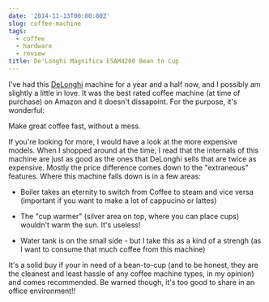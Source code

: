 ```yaml
---
date: '2014-11-13T00:00:00Z'
slug: coffee-machine
tags:
  - coffee
  - hardware
  - review
title: De'Longhi Magnifica ESAM4200 Bean to Cup
---
```


I've had this [DeLonghi][] machine for a year and a half now, and I possibly am
slightly a little in love. It was the best rated coffee machine (at time of
purchase) on Amazon and it doesn't dissapoint. For the purpose, it's wonderful:

Make great coffee fast, without a mess.

If you're looking for more, I would have a look at the more expensive models.
When I shopped around at the time, I read that the internals of this machine are
just as good as the ones that DeLonghi sells that are twice as expensive. Mostly
the price difference comes down to the "extraneous" features. Where this machine
falls down is in a few areas:

- Boiler takes an eternity to switch from Coffee to steam and vice versa
  (important if you want to make a lot of cappucino or lattes)

- The "cup warmer" (silver area on top, where you can place cups) wouldn't warm
  the sun. It's useless!

- Water tank is on the small side - but I take this as a kind of a strengh (as I
  want to consume that much coffee from this machine)

It's a solid buy if your in need of a bean-to-cup (and to be honest, they are
the cleanest and least hassle of any coffee machine types, in my opinion) and
comes recommended. Be warned though, it's too good to share in an office
environment!!

[DeLonghi]:
  https://www.amazon.co.uk/gp/product/B001EOMZ5E/ref=oh_aui_detailpage_o07_s00?ie=UTF8&psc=1
